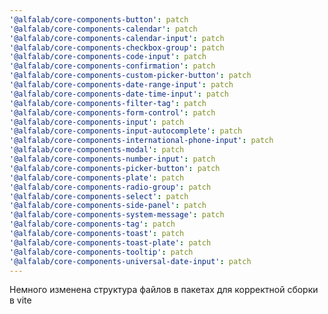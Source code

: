 ```yaml
---
'@alfalab/core-components-button': patch
'@alfalab/core-components-calendar': patch
'@alfalab/core-components-calendar-input': patch
'@alfalab/core-components-checkbox-group': patch
'@alfalab/core-components-code-input': patch
'@alfalab/core-components-confirmation': patch
'@alfalab/core-components-custom-picker-button': patch
'@alfalab/core-components-date-range-input': patch
'@alfalab/core-components-date-time-input': patch
'@alfalab/core-components-filter-tag': patch
'@alfalab/core-components-form-control': patch
'@alfalab/core-components-input': patch
'@alfalab/core-components-input-autocomplete': patch
'@alfalab/core-components-international-phone-input': patch
'@alfalab/core-components-modal': patch
'@alfalab/core-components-number-input': patch
'@alfalab/core-components-picker-button': patch
'@alfalab/core-components-plate': patch
'@alfalab/core-components-radio-group': patch
'@alfalab/core-components-select': patch
'@alfalab/core-components-side-panel': patch
'@alfalab/core-components-system-message': patch
'@alfalab/core-components-tag': patch
'@alfalab/core-components-toast': patch
'@alfalab/core-components-toast-plate': patch
'@alfalab/core-components-tooltip': patch
'@alfalab/core-components-universal-date-input': patch
---
```


Немного изменена структура файлов в пакетах для корректной сборки в vite
